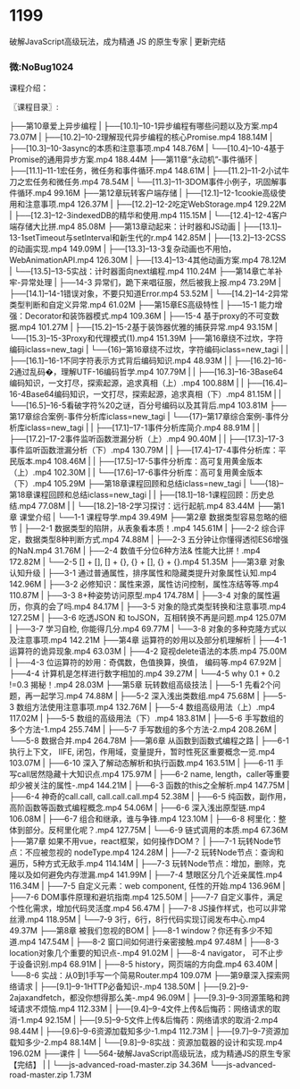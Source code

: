 # 1199
破解JavaScript高级玩法，成为精通 JS 的原生专家 | 更新完结
### 微:NoBug1024 


课程介绍：

〖课程目录〗:

├──第10章爱上异步编程
| ├──[10.1]–10-1异步编程有哪些问题以及方案.mp4 73.07M
| ├──[10.2]–10-2理解现代异步编程的核心Promise.mp4 188.14M
| ├──[10.3]–10-3async的本质和注意事项.mp4 148.76M
| └──[10.4]–10-4基于Promise的通用异步方案.mp4 188.44M
├──第11章“永动机”-事件循环
| ├──[11.1]–11-1宏任务，微任务和事件循环.mp4 148.61M
| ├──[11.2]–11-2小试牛刀之宏任务和微任务.mp4 78.54M
| └──[11.3]–11-3DOM事件小例子，巩固解事件循环.mp4 99.16M
├──第12章玩转客户端存储
| ├──[12.1]–12-1cookie高级使用和注意事项.mp4 126.37M
| ├──[12.2]–12-2吃定WebStorage.mp4 129.22M
| ├──[12.3]–12-3indexedDB的精华和使用.mp4 115.15M
| └──[12.4]–12-4客户端存储大比拼.mp4 85.08M
├──第13章动起来：计时器和JS动画
| ├──[13.1]–13-1setTimeout与setInterval和新生代的r.mp4 142.85M
| ├──[13.2]–13-2CSS的动画实现.mp4 149.09M
| ├──[13.3]–13-3复杂动画也不用怕，WebAnimationAPI.mp4 126.30M
| ├──[13.4]–13-4其他动画方案.mp4 78.12M
| └──[13.5]–13-5实战：计时器面向next编程.mp4 110.24M
├──第14章亡羊补牢-异常处理
| ├──14-3 异常们，跪下来唱征服，然后被我上报.mp4 73.29M
| ├──[14.1]–14-1错误对象，不要只知道Error.mp4 53.52M
| └──[14.2]–14-2异常类型判断和自定义异常.mp4 61.02M
├──第15章ES高级特性
| ├──15-1 能力增强：Decorator和装饰器模式.mp4 109.36M
| ├──15-4 基于proxy的不可变数据.mp4 101.27M
| ├──[15.2]–15-2基于装饰器优雅的捕获异常.mp4 93.15M
| └──[15.3]–15-3Proxy和代理模式(1).mp4 151.39M
├──第16章绕不过坎，字符编码iclass=new_tagi
| └──{16}–第16章绕不过坎，字符编码iclass=new_tagi
| | ├──[16.1]–16-1不同字符表示方式背后编码知识.mp4 48.93M
| | ├──[16.2]–16-2通过乱码�，理解UTF-16编码哲学.mp4 107.79M
| | ├──[16.3]–16-3Base64编码知识，一文打尽，探索起源，追求真相（上）.mp4 100.88M
| | ├──[16.4]–16-4Base64编码知识，一文打尽，探索起源，追求真相（下）.mp4 81.15M
| | └──[16.5]–16-5看破字符%20之谜，百分号编码以及其背后.mp4 103.81M
├──第17章综合案例-事件分析库iclass=new_tagi
| └──{17}–第17章综合案例-事件分析库iclass=new_tagi
| | ├──[17.1]–17-1事件分析库简介.mp4 88.91M
| | ├──[17.2]–17-2事件监听函数泄漏分析（上）.mp4 90.40M
| | ├──[17.3]–17-3事件监听函数泄漏分析（下）.mp4 130.79M
| | ├──[17.4]–17-4事件分析库：平民版本.mp4 108.46M
| | ├──[17.5]–17-5事件分析库：高可复用黄金版本（上）.mp4 102.30M
| | └──[17.6]–17-6事件分析库：高可复用黄金版本（下）.mp4 105.29M
├──第18章课程回顾和总结iclass=new_tagi
| └──{18}–第18章课程回顾和总结iclass=new_tagi
| | ├──[18.1]–18-1课程回顾：历史总结.mp4 77.08M
| | └──[18.2]–18-2学习探讨：远行起航.mp4 83.44M
├──第1章 课堂介绍
| └──1-1 课程导学.mp4 39.49M
├──第2章 数据类型容易忽略的细节
| ├──2-1 数据类型的陷阱，从表象看本质！.mp4 145.61M
| ├──2-2 综合评定，数据类型8种判断方式.mp4 74.88M
| ├──2-3 五分钟让你懂得透彻ES6增强的NaN.mp4 31.76M
| ├──2-4 数值千分位6种方法& 性能大比拼！.mp4 172.82M
| └──2-5 [] + [], [] + {}, {} + [], {} + {}.mp4 51.35M
├──第3章 对象认知升级
| ├──3-1 通过普通属性，排序属性和隐藏类提升对象属性认知.mp4 142.96M
| ├──3-2 必修知识：属性来源，属性访问控制，属性冻结等等.mp4 110.87M
| ├──3-3 8+种姿势访问原型.mp4 174.78M
| ├──3-4 对象的属性遍历，你真的会了吗.mp4 84.17M
| ├──3-5 对象的隐式类型转换和注意事项.mp4 127.25M
| ├──3-6 吃透JSON 和 toJSON，互相转换不再是问题.mp4 125.07M
| ├──3-7 学习自检, 你能得几分.mp4 69.77M
| └──3-8 对象的多种克隆方式以及注意事项.mp4 142.21M
├──第4章 运算符的妙用以及部分机理解析
| ├──4-1 运算符的诡异现象.mp4 63.03M
| ├──4-2 窥视delete语法的本质.mp4 75.00M
| ├──4-3 位运算符的妙用：奇偶数，色值换算，换值， 编码等.mp4 67.92M
| ├──4-4 计算机是怎样进行数字相加的.mp4 39.27M
| └──4-5 why 0.1 + 0.2 !=0.3 揭秘！.mp4 28.03M
├──第5章 玩转数组高级技法
| ├──5-1 先看2个问题，再一起学习.mp4 74.88M
| ├──5-2 深入浅出类数组.mp4 75.68M
| ├──5-3 数组方法使用注意事项.mp4 132.76M
| ├──5-4 数组高级用法（上）.mp4 117.02M
| ├──5-5 数组的高级用法（下）.mp4 183.81M
| ├──5-6 手写数组的多个方法-1.mp4 255.74M
| ├──5-7 手写数组的多个方法-2.mp4 208.26M
| └──5-8 数据合并.mp4 264.78M
├──第6章 从函数到函数式编程之路
| ├──6-1 执行上下文， IIFE, 闭包，作用域，变量提升，暂时性死区重要概念一览.mp4 103.07M
| ├──6-10 深入了解动态解析和执行函数.mp4 163.51M
| ├──6-11 手写call居然隐藏十大知识点.mp4 175.97M
| ├──6-2 name, length，caller等重要却少被关注的属性-.mp4 144.21M
| ├──6-3 函数的this之全解析.mp4 147.75M
| ├──6-4 神奇的call.call, call.call.call.mp4 52.38M
| ├──6-5 纯函数，副作用，高阶函数等函数式编程概念.mp4 54.06M
| ├──6-6 深入浅出原型链.mp4 106.08M
| ├──6-7 组合和继承，谁与争锋.mp4 123.10M
| ├──6-8 柯里化：整体到部分。反柯里化呢？.mp4 127.75M
| └──6-9 链式调用的本质.mp4 67.36M
├──第7章 如果不用vue，react框架，如何操作DOM？
| ├──7-1 玩转Node节点：不应被忽视的 nodeType.mp4 124.28M
| ├──7-2 玩转Node节点：查询和遍历，5种方式无敌手.mp4 114.14M
| ├──7-3 玩转Node节点：增加，删除，克隆以及如何避免内存泄漏.mp4 141.99M
| ├──7-4 慧眼区分几个近亲属性.mp4 116.34M
| ├──7-5 自定义元素：web component, 任性的开始.mp4 136.96M
| ├──7-6 DOM事件原理和避坑指南.mp4 125.50M
| ├──7-7 自定义事件，满足个性化需求，增加代码灵活度.mp4 56.47M
| ├──7-8 JS操作样式，也可以非常丝滑.mp4 118.95M
| └──7-9 3行，6行，8行代码实现订阅发布中心.mp4 49.37M
├──第8章 被我们忽视的BOM
| ├──8-1 window？你还有多少不知道.mp4 147.54M
| ├──8-2 窗口间如何进行亲密接触.mp4 97.48M
| ├──8-3 location对象几个重要的知识点-.mp4 91.02M
| ├──8-4 navigator， 可不止步于设备识别.mp4 68.91M
| ├──8-5 history，网页端的方向盘.mp4 63.40M
| └──8-6 实战：从0到1手写一个简易Router.mp4 109.07M
├──第9章深入探索网络请求
| ├──[9.1]–9-1HTTP必备知识-.mp4 138.50M
| ├──[9.2]–9-2ajaxandfetch，都没你想得那么美-.mp4 96.09M
| ├──[9.3]–9-3同源策略和跨域请求不烦恼.mp4 112.33M
| ├──[9.4]–9-4文件上传&后悔药：网络请求的取消-1.mp4 92.15M
| ├──[9.5]–9-5文件上传&后悔药：网络请求的取消-2.mp4 98.44M
| ├──[9.6]–9-6资源加载知多少-1.mp4 112.73M
| ├──[9.7]–9-7资源加载知多少-2.mp4 88.14M
| └──[9.8]–9-8实战：资源加载器的设计和实现.mp4 196.02M
├──课件
| └──564-破解JavaScript高级玩法，成为精通JS的原生专家【完结】
| | └──js-advanced-road-master.zip 34.36M
└──js-advanced-road-master.zip 1.73M
